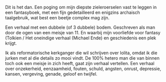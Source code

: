 Dit is het dan. Een poging om mijn diepste zieleroerselen vast te leggen in een fantasyboek, met een fijn gedetailleerd en enigzins archaisch taalgebruik, wat best een beetje complex mag zijn. 

Een verhaal met een dubbele (of 3 dubbele) bodem. Geschreven als man door de ogen van een meisje van 11. En waarbij mijn voorliefde voor fantasy (Tolkien / Het oneindige verhaal (Michael Ende) en geschiedenis een plek krijgt. 

Ik als reformatorische kerkganger die wil schrijven over lolita, omdat ik die jurken met al die details zo mooi vindt. De 100% hetero man die van binnen toch ook een meisje in zich heeft, gaat zijn verhaal vertellen. Een verhaal over onzekerheid, eenzaamheid, fouten, schuld, angsten, onrust, depressie, kansen, vergeving, genade, geloof en twijfel. 